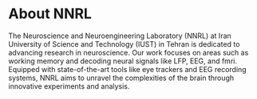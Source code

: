 # About NNRL

The Neuroscience and Neuroengineering Laboratory (NNRL) at Iran University of Science and Technology (IUST) in Tehran is dedicated to advancing research in neuroscience. Our work focuses on areas such as working memory and decoding neural signals like LFP, EEG, and fmri. Equipped with state-of-the-art tools like eye trackers and EEG recording systems, NNRL aims to unravel the complexities of the brain through innovative experiments and analysis.



